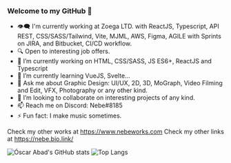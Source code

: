 ### Welcome to my GitHub 👋

<!--
**N3BB3Z4R/N3BB3Z4R** is a ✨ _special_ ✨ repository because its `README.md` (this file) appears on your GitHub profile.

Here are some ideas to get you started:
-->
- 👁️‍🗨️ I'm currently working at Zoega LTD. with ReactJS, Typescript, API REST, CSS/SASS/Tailwind, Vite, MJML, AWS, Figma, AGILE with Sprints on JIRA, and Bitbucket, CI/CD workflow.
- 🔍 Open to interesting job offers.
- 🔭 I’m currently working on HTML, CSS/SASS, JS ES6+, ReactJS and Typescript
- 🌱 I’m currently learning VueJS, Svelte...
- 💬 Ask me about Graphic Design: UI/UX, 2D, 3D, MoGraph, Video Filming and Edit, VFX, Photography or any other kind.
- 👯 I’m looking to collaborate on interesting projects of any kind.
- 📫 Reach me on Discord: Nebe#8185
- ⚡ Fun fact: I make music sometimes.

Check my other works at https://www.nebeworks.com
Check my other links at https://nebe.bio.link/

![Óscar Abad's GitHub stats](https://github-readme-stats.vercel.app/api?username=N3BB3Z4R&show_icons=true&theme=onedark&count_private=true)
![Top Langs](https://github-readme-stats.vercel.app/api/top-langs/?username=N3BB3Z4R&layout=compact&theme=onedark)
